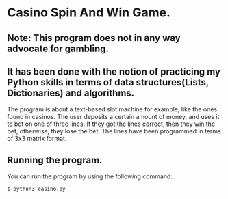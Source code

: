# Casino Spin And Win Game.

## Note: This program does not in any way advocate for gambling.
## It has been done with the notion of practicing my Python skills in terms of data structures(Lists, Dictionaries) and algorithms.

The program is about a text-based slot machine for example, like the ones found in casinos. The user deposits a certain amount of money,
and uses it to bet on one of three lines. If they got the lines correct, then they win the bet, otherwise, they lose the bet. The lines
have been programmed in terms of 3x3 matrix format.

## Running the program.

You can run the program by using the following command:

```bash
$ python3 casino.py
```

